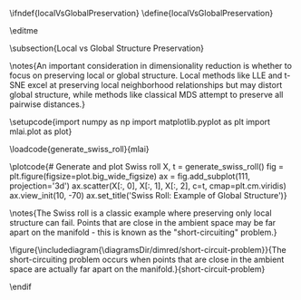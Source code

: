 \ifndef{localVsGlobalPreservation}
\define{localVsGlobalPreservation}

\editme

\subsection{Local vs Global Structure Preservation}

\notes{An important consideration in dimensionality reduction is whether to focus on preserving local or global structure. Local methods like LLE and t-SNE excel at preserving local neighborhood relationships but may distort global structure, while methods like classical MDS attempt to preserve all pairwise distances.}

\setupcode{import numpy as np
import matplotlib.pyplot as plt
import mlai.plot as plot}

\loadcode{generate_swiss_roll}{mlai}

\plotcode{# Generate and plot Swiss roll
X, t = generate_swiss_roll()
fig = plt.figure(figsize=plot.big_wide_figsize)
ax = fig.add_subplot(111, projection='3d')
ax.scatter(X[:, 0], X[:, 1], X[:, 2], c=t, cmap=plt.cm.viridis)
ax.view_init(10, -70)
ax.set_title('Swiss Roll: Example of Global Structure')}

\notes{The Swiss roll is a classic example where preserving only local structure can fail. Points that are close in the ambient space may be far apart on the manifold - this is known as the "short-circuiting" problem.}

\figure{\includediagram{\diagramsDir/dimred/short-circuit-problem}}{The short-circuiting problem occurs when points that are close in the ambient space are actually far apart on the manifold.}{short-circuit-problem}

\endif
